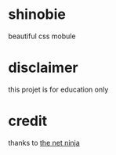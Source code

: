 # shinobie
beautiful css mobule

# disclaimer
this projet is for education only

# credit
thanks to [the net ninja](https://www.youtube.com/@NetNinja)